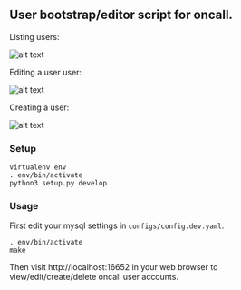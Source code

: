 User bootstrap/editor script for oncall.
--

Listing users:

![alt text](screenshots/user_list.png "List Users")

Editing a user user:

![alt text](screenshots/user_edit.png "Edit a user")

Creating a user:

![alt text](screenshots/user_create.png "Creating a user")


###  Setup

    virtualenv env
    . env/bin/activate
    python3 setup.py develop


### Usage

First edit your mysql settings in `configs/config.dev.yaml`.


    . env/bin/activate
    make

Then visit http://localhost:16652 in your web browser to view/edit/create/delete oncall user accounts.
